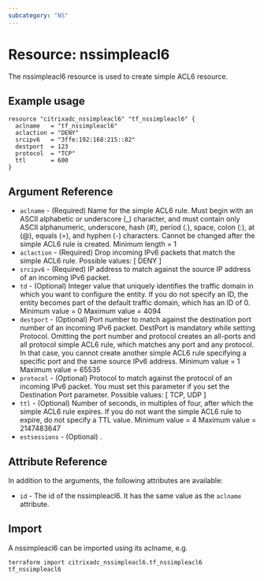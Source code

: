 ```yaml
---
subcategory: "NS"
---
```


# Resource: nssimpleacl6

The nssimpleacl6 resource is used to create simple ACL6 resource.


## Example usage

```hcl
resource "citrixadc_nssimpleacl6" "tf_nssimpleacl6" {
  aclname   = "tf_nssimpleacl6"
  aclaction = "DENY"
  srcipv6   = "3ffe:192:168:215::82"
  destport  = 123
  protocol  = "TCP"
  ttl       = 600
}
```


## Argument Reference

* `aclname` - (Required) Name for the simple ACL6 rule. Must begin with an ASCII alphabetic or underscore (_) character, and must contain only ASCII alphanumeric, underscore, hash (#), period (.), space, colon (:), at (@), equals (=), and hyphen (-) characters. Cannot be changed after the simple ACL6 rule is created. Minimum length =  1
* `aclaction` - (Required) Drop incoming IPv6 packets that match the simple ACL6 rule. Possible values: [ DENY ]
* `srcipv6` - (Required) IP address to match against the source IP address of an incoming IPv6 packet.
* `td` - (Optional) Integer value that uniquely identifies the traffic domain in which you want to configure the entity. If you do not specify an ID, the entity becomes part of the default traffic domain, which has an ID of 0. Minimum value =  0 Maximum value =  4094
* `destport` - (Optional) Port number to match against the destination port number of an incoming IPv6 packet. DestPort is mandatory while setting Protocol. Omitting the port number and protocol creates an all-ports  and all protocol simple ACL6 rule, which matches any port and any protocol. In that case, you cannot create another simple ACL6 rule specifying a specific port and the same source IPv6 address. Minimum value =  1 Maximum value =  65535
* `protocol` - (Optional) Protocol to match against the protocol of an incoming IPv6 packet. You must set this parameter if you set the Destination Port parameter. Possible values: [ TCP, UDP ]
* `ttl` - (Optional) Number of seconds, in multiples of four, after which the simple ACL6 rule expires. If you do not want the simple ACL6 rule to expire, do not specify a TTL value. Minimum value =  4 Maximum value =  2147483647
* `estsessions` - (Optional) .


## Attribute Reference

In addition to the arguments, the following attributes are available:

* `id` - The id of the nssimpleacl6. It has the same value as the `aclname` attribute.


## Import

A nssimpleacl6 can be imported using its aclname, e.g.

```shell
terraform import citrixadc_nssimpleacl6.tf_nssimpleacl6 tf_nssimpleacl6
```
